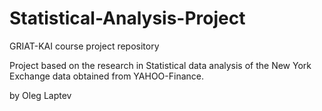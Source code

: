 # Statistical-Analysis-Project

GRIAT-KAI course project repository

Project based on the research in Statistical data analysis of the New York Exchange data obtained from YAHOO-Finance.

by Oleg Laptev

